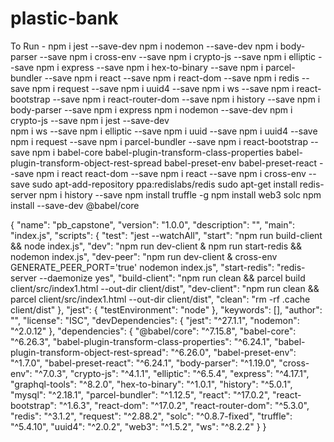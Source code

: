 # plastic-bank

To Run - 
npm i jest --save-dev
npm i nodemon --save-dev
npm i body-parser --save
npm i cross-env --save
npm i crypto-js --save
npm i elliptic --save
npm i express --save
npm i hex-to-binary --save
npm i parcel-bundler --save
npm i react --save
npm i react-dom --save
npm i redis --save
npm i request --save
npm i uuid4 --save
npm i ws --save
npm i react-bootstrap --save
npm i react-router-dom --save
npm i history --save
npm i body-parser --save
npm i express
npm i nodemon --save-dev
npm i crypto-js --save 
npm i jest --save-dev  
npm i ws --save
npm i elliptic --save
npm i uuid --save
npm i uuid4 --save
npm i request --save
npm i parcel-bundler --save
npm i react-bootstrap --save
npm i babel-core babel-plugin-transform-class-properties babel-plugin-transform-object-rest-spread babel-preset-env babel-preset-react --save
npm i react react-dom --save
npm i react --save
npm i cross-env --save
sudo apt-add-repository ppa:redislabs/redis
sudo apt-get install redis-server
npm i history --save
npm install truffle -g
npm install web3 solc
npm install --save-dev @babel/core


{
  "name": "pb_capstone",
  "version": "1.0.0",
  "description": "",
  "main": "index.js",
  "scripts": {
    "test": "jest --watchAll",
    "start": "npm run build-client && node index.js",
    "dev": "npm run dev-client & npm run start-redis && nodemon index.js",
    "dev-peer": "npm run dev-client & cross-env GENERATE_PEER_PORT='true' nodemon index.js",
    "start-redis": "redis-server --daemonize yes",
    "build-client": "npm run clean && parcel build client/src/index1.html --out-dir client/dist",
    "dev-client": "npm run clean && parcel client/src/index1.html --out-dir client/dist",
    "clean": "rm -rf .cache client/dist"
  },
  "jest": {
    "testEnvironment": "node"
  },
  "keywords": [],
  "author": "",
  "license": "ISC",
  "devDependencies": {
    "jest": "^27.1.1",
    "nodemon": "^2.0.12"
  },
  "dependencies": {
    "@babel/core": "^7.15.8",
    "babel-core": "^6.26.3",
    "babel-plugin-transform-class-properties": "^6.24.1",
    "babel-plugin-transform-object-rest-spread": "^6.26.0",
    "babel-preset-env": "^1.7.0",
    "babel-preset-react": "^6.24.1",
    "body-parser": "^1.19.0",
    "cross-env": "^7.0.3",
    "crypto-js": "^4.1.1",
    "elliptic": "^6.5.4",
    "express": "^4.17.1",
    "graphql-tools": "^8.2.0",
    "hex-to-binary": "^1.0.1",
    "history": "^5.0.1",
    "mysql": "^2.18.1",
    "parcel-bundler": "^1.12.5",
    "react": "^17.0.2",
    "react-bootstrap": "^1.6.3",
    "react-dom": "^17.0.2",
    "react-router-dom": "^5.3.0",
    "redis": "^3.1.2",
    "request": "^2.88.2",
    "solc": "^0.8.7-fixed",
    "truffle": "^5.4.10",
    "uuid4": "^2.0.2",
    "web3": "^1.5.2",
    "ws": "^8.2.2"
  }
}
